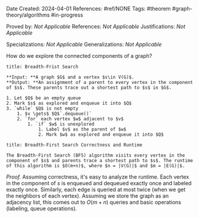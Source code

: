 Date Created: 2024-04-01
References: #ref/NONE
Tags: #theorem #graph-theory/algorithms #in-progress

Proved by: <i>Not Applicable</i>
References: <i>Not Applicable</i>
Justifications: <i>Not Applicable</i>

Specializations: <i>Not Applicable</i>
Generalizations: <i>Not Applicable</i>

How do we explore the connected components of a graph?

```ad-algorithm
title: Breadth-Frist Search

**Input: **A graph $G$ and a vertex $s\in V(G)$.
**Output: **An assignment of a parent to every vertex in the component of $s$. These parents trace out a shortest path to $s$ in $G$.

1. Let $Q$ be an empty queue
2. Mark $s$ as explored and enqueue it into $Q$
3. `while` $Q$ is not empty
	1. $v \gets$ $Q$`.dequeue()`
	2. `for` each vertex $w$ adjacent to $v$
		1. `if` $w$ is unexplored
			1. Label $v$ as the parent of $w$
			2. Mark $w$ as explored and enqueue it into $Q$

```

```ad-theorem
title: Breadth-First Search Correctness and Runtime

The Breadth-First Search (BFS) algorithm visits every vertex in the component of $s$ and parents trace a shortest path to $s$. The runtime of this algorithm is $O(m+n)$, where $n = |V(G)|$ and $m = |E(G)|$.

```

<i>Proof.</i> Assuming correctness, it's easy to analyze the runtime. Each vertex in the component of $s$ is enqueued and dequeued exactly once and labeled exactly once. Similarly, each edge is queried at most twice (when we get the neighbors of each vertex). Assuming we store the graph as an adjacency list, this comes out to $O(m+n)$ queries and basic operations (labeling, queue operations).




